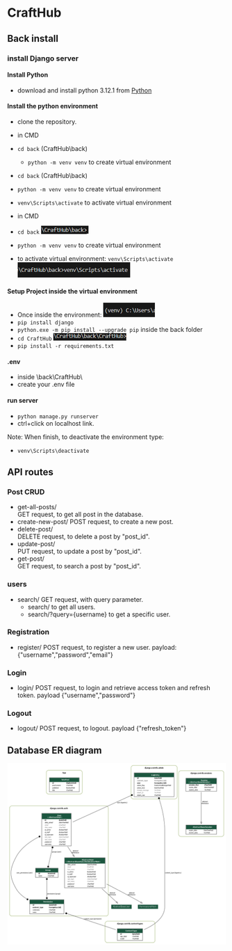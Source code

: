# CraftHub

## Back install

### install Django server

#### Install Python

- download and install python 3.12.1
  from [Python](https://www.python.org/downloads/)

#### Install the python environment

- clone the repository.
- in CMD
- `cd back`
  (CraftHub\back)
  - `python -m venv venv`
    to create virtual environment
- `cd back`
  (CraftHub\back)
- `python -m venv venv`
  to create virtual environment
- `venv\Scripts\activate`
  to activate virtual environment
- in CMD
- `cd back`
  ![Alt text](image-2.png)
- `python -m venv venv`
  to create virtual environment

- to activate virtual environment:
  `venv\Scripts\activate`
  ![Alt text](image-1.png)

#### Setup Project inside the virtual environment

- Once inside the environment: ![Alt text](image.png)
- `pip install django`
- `python.exe -m pip install --upgrade pip`
  inside the back folder
- `cd CraftHub`
  ![Alt text](image-3.png)
- `pip install -r requirements.txt`

#### .env

- inside \back\CraftHub\
- create your .env file

#### run server

- `python manage.py runserver`
- ctrl+click on localhost link.

Note: When finish, to deactivate the environment type:

- `venv\Scripts\deactivate`

## API routes

### Post CRUD

- get-all-posts/  
  GET request, to get all post in the database.
- create-new-post/
  POST request, to create a new post.
- delete-post/  
  DELETE request, to delete a post by "post_id".
- update-post/  
  PUT request, to update a post by "post_id".
- get-post/  
  GET request, to search a post by "post_id".

### users

- search/
  GET request, with query parameter.
  - search/
    to get all users.
  - search/?query={username}
    to get a specific user.

### Registration

- register/
  POST request, to register a new user. payload: {"username","password","email"}

### Login

- login/
  POST request, to login and retrieve access token and refresh token. payload {"username","password"}

### Logout

- logout/
  POST request, to logout. payload {"refresh_token"}

## Database ER diagram

![Alt text](erd.png)
